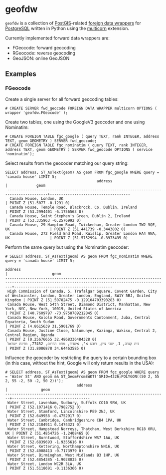 # geofdw
`geofdw` is a collection of [PostGIS](http://postgis.net)-related [foreign data wrappers](https://wiki.postgresql.org/wiki/Foreign_data_wrappers) for [PostgreSQL](http://postgresql.org) written in Python using the [multicorn](http://multicorn.org) extension.

Currently implemented forward data wrappers are:

* FGeocode: forward geocoding
* RGeocode: reverse geocoding
* GeoJSON: online GeoJSON

## Examples

### FGeocode

Create a single server for all forward geocoding tables:
```
# CREATE SERVER fwd_geocode FOREIGN DATA WRAPPER multicorn OPTIONS ( wrapper 'geofdw.FGeocode' );
```

Create two tables, one using the GoogleV3 geocoder and one using Nominatim:
```
# CREATE FOREIGN TABLE fgc_google ( query TEXT, rank INTEGER, address TEXT, geom GEOMETRY ) SERVER fwd_geocode;
# CREATE FOREIGN TABLE fgc_nominatim ( query TEXT, rank INTEGER, address TEXT, geom GEOMETRY ) SERVER fwd_geocode OPTIONS ( service 'nominatim');
```

Select results from the geocoder matching our query string:
```
SELECT address, ST_AsText(geom) AS geom FROM fgc_google WHERE query = 'canada house' LIMIT 5;
                                         address                                         |             geom              
 ----------------------------------------------------------------------------------------+------------------------------------
  Canada House, London, UK                                                               | POINT Z (51.5077 -0.1291 0)
  Canada House, Temple Road, Blackrock, Co. Dublin, Ireland                              | POINT Z (53.2994401 -6.1756563 0)
  Canada House, Saint Stephen's Green, Dublin 2, Ireland                                 | POINT Z (53.335963 -6.2576992 0)
  Canada House, 29 Hampton Road, Twickenham, Greater London TW2 5QE, UK                  | POINT Z (51.441739 -0.3443802 0)
  Canada House, 272 Field End Road, Ruislip, Greater London HA4 9NA, UK                  | POINT Z (51.5752994 -0.3973435 0)
```  

Perform the same query but using the Nominatim geocoder:
```
# SELECT address, ST_AsText(geom) AS geom FROM fgc_nominatim WHERE query = 'canada house' LIMIT 5;
                                                                    address                                                                    |                    geom                    
-----------------------------------------------------------------------------------------------------------------------------------------------+--------------------------------------------
 High Commission of Canada, 5, Trafalgar Square, Covent Garden, City of Westminster, London, Greater London, England, SW1Y 5BJ, United Kingdom | POINT Z (51.50782475 -0.129104703393283 0)
 Canada House, West 54th Street, Diamond District, Manhattan, New York, NYC, New York, 10019, United States of America                         | POINT Z (40.7609797 -73.9758789212845 0)
 Canada House, Kololo Road, Governments Cantonment, Juba, Central Equatoria, South Sudan                                                       | POINT Z (4.8615639 31.5901769 0)
 Canada House, Justine Close, Nalumunye, Kazinga, Wakiso, Central 2, Central Region, Uganda                                                    | POINT Z (0.25676655 32.4868336484328 0)
 בית קנדה, 1, שבי ציון, רובע א', אשדוד, מחוז הדרום, 77452, מדינת ישראל                                                                         | POINT Z (31.8086878 34.64463585 0)
```

Influence the geocoder by restricting the query to a certain bounding box (in this case, without the hint, Google will only return results in the USA):
```
# SELECT address, ST_AsText(geom) AS geom FROM fgc_google WHERE query = 'Water St' AND geom && ST_GeomFromEWKT('SRID=4326;POLYGON((50 2, 55 2, 55 -2, 50 -2, 50 2))');
                                address                                 |               geom                
------------------------------------------------------------------------+-----------------------------------
 Water Street, Lavenham, Sudbury, Suffolk CO10 9RW, UK                  | POINT Z (52.1071416 0.7982752 0)
 Water Street, Stamford, Lincolnshire PE9 2NJ, UK                       | POINT Z (52.649958 -0.4752917 0)
 Water Street, Cambridge, Cambridgeshire CB4 1PA, UK                    | POINT Z (52.2184911 0.1474321 0)
 Water Street, Hampstead Norreys, Thatcham, West Berkshire RG18 0RU, UK | POINT Z (51.4854726 -1.2408465 0)
 Water Street, Burntwood, Staffordshire WS7 1AW, UK                     | POINT Z (52.6839693 -1.9355616 0)
 Water Street, Kettering, Northamptonshire NN16, UK                     | POINT Z (52.4008413 -0.7173979 0)
 Water Street, Birmingham, West Midlands B3 1HP, UK                     | POINT Z (52.4854385 -1.9028035 0)
 Water Street, London WC2R 3LA, UK                                      | POINT Z (51.5118691 -0.1136366 0)
```
